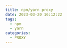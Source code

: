```yaml
---
title: npm/yarn proxy
date: 2023-03-20 16:12:22
tags: 
  - npm
  - yarn
categories:
  - PROXY
---
```

